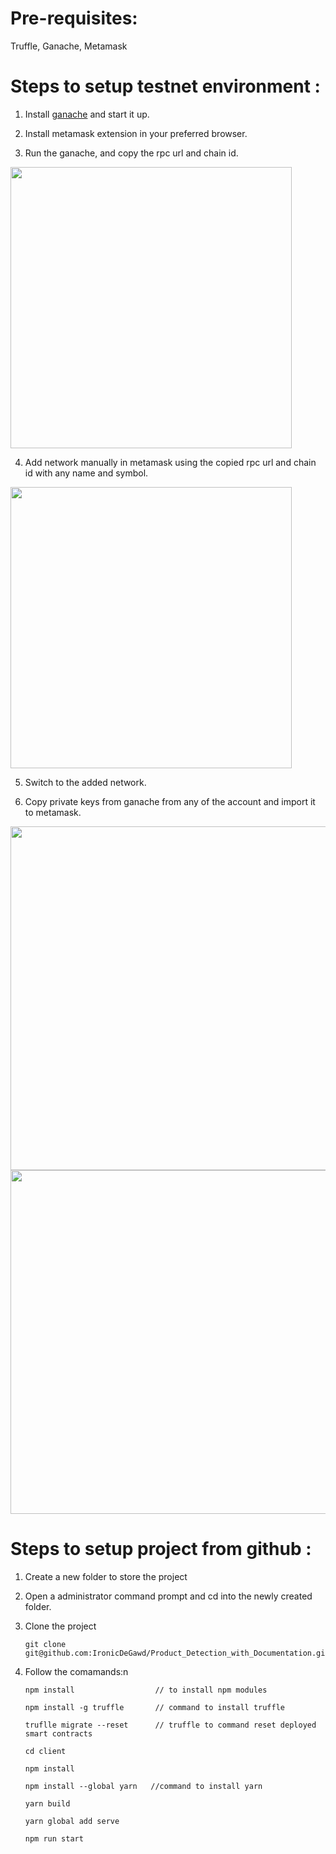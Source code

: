 # Pre-requisites:
 Truffle,
 Ganache,
 Metamask
 

# Steps to setup testnet environment :
 
 1. Install [ganache](https://trufflesuite.com/ganache/) and start it up.
 
 2. Install metamask extension in your preferred browser.

 3. Run the ganache, and copy the rpc url and chain id.
   
   <img src="https://i.imgur.com/HwI6la5.png" width="450">

 4. Add network manually in metamask using the copied rpc url and chain id with any name and symbol.
  
   <img src="https://i.imgur.com/r06xxjK.png" width="450">

 5. Switch to the added network.
 
 6. Copy private keys from ganache from any of the account and import it to metamask.
   
   <img src="https://i.imgur.com/HM345ms.gif" width="550">
   
   <img src="https://i.imgur.com/28plGPk.gif" width="550">


# Steps to setup project from github :

1. Create a new folder to store the project

2. Open a administrator command prompt and cd into the newly created folder.

3. Clone the project

   ```
   git clone git@github.com:IronicDeGawd/Product_Detection_with_Documentation.git
   ```

4. Follow the comamands:n
   
   ```
   npm install                  // to install npm modules
   
   npm install -g truffle       // command to install truffle
   
   truflle migrate --reset      // truffle to command reset deployed smart contracts
  
   cd client     
   
   npm install
   
   npm install --global yarn   //command to install yarn
   
   yarn build
   
   yarn global add serve
   
   npm run start
   ```
   
   
   
   
